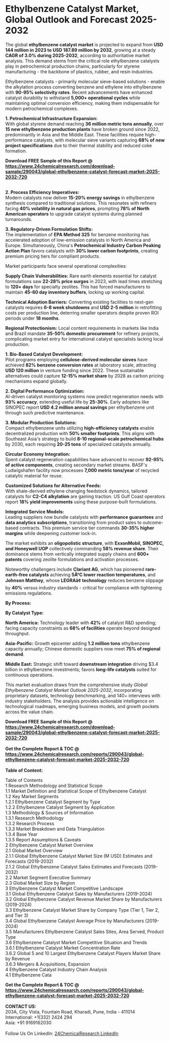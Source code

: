 <h1>Ethylbenzene Catalyst Market, Global Outlook and Forecast 2025-2032</h1><p>The global <strong>ethylbenzene catalyst market</strong> is projected to expand from <strong>USD 144 million in 2023 to USD 187.89 million by 2032</strong>, growing at a steady <strong>CAGR of 3.0% during 2025-2032</strong>, according to authoritative market analysis. This demand stems from the critical role ethylbenzene catalysts play in petrochemical production chains, particularly for styrene manufacturing - the backbone of plastics, rubber, and resin industries.</p><p>Ethylbenzene catalysts - primarily molecular sieve-based solutions - enable the alkylation process converting benzene and ethylene into ethylbenzene with <strong>90-95% selectivity rates</strong>. Recent advancements have enhanced catalyst durability to withstand <strong>5,000+ operational cycles</strong> while maintaining optimal conversion efficiency, making them indispensable for modern petrochemical complexes.</p><p><strong>1. Petrochemical Infrastructure Expansion:</strong><br>
With global styrene demand reaching <strong>36 million metric tons annually</strong>, over <strong>15 new ethylbenzene production plants</strong> have broken ground since 2022, predominantly in Asia and the Middle East. These facilities require high-performance catalysts, with molecular sieve variants capturing <strong>68% of new project specifications</strong> due to their thermal stability and reduced coke formation.</p><div><b>Download FREE Sample of this Report @ 
            <a href="https://www.24chemicalresearch.com/download-sample/290043/global-ethylbenzene-catalyst-forecast-market-2025-2032-720">
            https://www.24chemicalresearch.com/download-sample/290043/global-ethylbenzene-catalyst-forecast-market-2025-2032-720</a></b></div><br><p><strong>2. Process Efficiency Imperatives:</strong><br>
Modern catalysts now deliver <strong>15-20% energy savings</strong> in ethylbenzene synthesis compared to traditional solutions. This resonates with refiners facing <strong>40% volatility in natural gas prices</strong>, prompting <strong>78% of North American operators</strong> to upgrade catalyst systems during planned turnarounds.</p><p><strong>3. Regulatory-Driven Formulation Shifts:</strong><br>
The implementation of <strong>EPA Method 325</strong> for benzene monitoring has accelerated adoption of low-emission catalysts in North America and Europe. Simultaneously, China's <strong>Petrochemical Industry Carbon Peaking Action Plan</strong> favors catalysts with <strong>30% lower carbon footprints</strong>, creating premium pricing tiers for compliant products.</p><p>Market participants face several operational complexities:</p><p><strong>Supply Chain Vulnerabilities:</strong> Rare earth elements essential for catalyst formulations saw <strong>22-28% price surges</strong> in 2023, with lead times stretching to <strong>120+ days</strong> for specialty zeolites. This has forced manufacturers to maintain <strong>45-60 day inventory buffers</strong>, locking up working capital.</p><p><strong>Technical Adoption Barriers:</strong> Converting existing facilities to next-gen catalysts requires <strong>6-8 week shutdowns</strong> and <strong>USD 2-5 million</strong> in retrofitting costs per production line, deterring smaller operators despite proven ROI periods under <strong>18 months</strong>.</p><p><strong>Regional Protectionism:</strong> Local content requirements in markets like India and Brazil mandate <strong>35-50% domestic procurement</strong> for refinery projects, complicating market entry for international catalyst specialists lacking local production.</p><p><strong>1. Bio-Based Catalyst Development:</strong><br>
Pilot programs employing <strong>cellulose-derived molecular sieves</strong> have achieved <strong>82% benzene conversion rates</strong> at laboratory scale, attracting <strong>USD 120 million</strong> in venture funding since 2022. These sustainable alternatives could capture <strong>12-15% market share</strong> by 2028 as carbon pricing mechanisms expand globally.</p><p><strong>2. Digital Performance Optimization:</strong><br>
AI-driven catalyst monitoring systems now predict regeneration needs with <strong>93% accuracy</strong>, extending useful life by <strong>25-30%</strong>. Early adopters like SINOPEC report <strong>USD 4.2 million annual savings</strong> per ethylbenzene unit through such predictive maintenance.</p><p><strong>3. Modular Production Solutions:</strong><br>
Compact ethylbenzene units utilizing <strong>high-efficiency catalysts</strong> enable decentralized production with <strong>50% smaller footprints</strong>. This aligns with Southeast Asia's strategy to build <strong>8-10 regional-scale petrochemical hubs</strong> by 2030, each requiring <strong>20-25 tons</strong> of specialized catalysts annually.</p><p><strong>Circular Economy Integration:</strong><br>
	Spent catalyst regeneration capabilities have advanced to recover <strong>92-95% of active components</strong>, creating secondary market streams. BASF's Ludwigshafen facility now processes <strong>7,000 metric tons/year</strong> of recycled catalytic material for reuse.</p><p><strong>Customized Solutions for Alternative Feeds:</strong><br>
	With shale-derived ethylene changing feedstock dynamics, tailored catalysts for <strong>C2-C4 alkylation</strong> are gaining traction. US Gulf Coast operators report <strong>18% yield improvements</strong> using these purpose-built formulations.</p><p><strong>Integrated Service Models:</strong><br>
	Leading suppliers now bundle catalysts with <strong>performance guarantees</strong> and <strong>data analytics subscriptions</strong>, transitioning from product sales to outcome-based contracts. This premium service tier commands <strong>30-35% higher margins</strong> while deepening customer lock-in.</p><p>The market exhibits an <strong>oligopolistic structure</strong>, with <strong>ExxonMobil, SINOPEC, and Honeywell UOP</strong> collectively commanding <strong>58% revenue share</strong>. Their dominance stems from vertically integrated supply chains and <strong>600+ patents</strong> covering zeolite formulations and activation processes.</p><p>Noteworthy challengers include <strong>Clariant AG</strong>, which has pioneered <strong>rare-earth-free catalysts</strong> achieving <strong>5Â°C lower reaction temperatures</strong>, and <strong>Johnson Matthey</strong>, whose <strong>LEGRAâ¢ technology</strong> reduces benzene slippage by <strong>40%</strong> versus industry standards - critical for compliance with tightening emissions regulations.</p><p><strong>By Process:</strong></p><p><strong>By Catalyst Type:</strong></p><p><strong>North America:</strong> Technology leader with <strong>42%</strong> of catalyst R&amp;D spending; facing capacity constraints as <strong>68% of facilities</strong> operate beyond designed throughput.</p><p><strong>Asia-Pacific:</strong> Growth epicenter adding <strong>1.2 million tons</strong> ethylbenzene capacity annually; Chinese domestic suppliers now meet <strong>75% of regional demand</strong>.</p><p><strong>Middle East:</strong> Strategic shift toward <strong>downstream integration</strong> driving $3.4 billion in ethylbenzene investments; favors <strong>long-life catalysts</strong> suited for continuous operations.</p><p>This market evaluation draws from the comprehensive study <em>Global Ethylbenzene Catalyst Market Outlook 2025-2032</em>, incorporating proprietary datasets, technology benchmarking, and 140+ interviews with industry stakeholders. The analysis provides actionable intelligence on technological roadmaps, emerging business models, and growth pockets across the value chain.</p><div><b>Download FREE Sample of this Report @ 
            <a href="https://www.24chemicalresearch.com/download-sample/290043/global-ethylbenzene-catalyst-forecast-market-2025-2032-720">
            https://www.24chemicalresearch.com/download-sample/290043/global-ethylbenzene-catalyst-forecast-market-2025-2032-720</a></b></div><br><div><b>Get the Complete Report & TOC @ 
            <a href="https://www.24chemicalresearch.com/reports/290043/global-ethylbenzene-catalyst-forecast-market-2025-2032-720">
            https://www.24chemicalresearch.com/reports/290043/global-ethylbenzene-catalyst-forecast-market-2025-2032-720</a></b></div><br>
            <b>Table of Content:</b><p>Table of Contents<br />
1 Research Methodology and Statistical Scope<br />
1.1 Market Definition and Statistical Scope of Ethylbenzene Catalyst<br />
1.2 Key Market Segments<br />
1.2.1 Ethylbenzene Catalyst Segment by Type<br />
1.2.2 Ethylbenzene Catalyst Segment by Application<br />
1.3 Methodology & Sources of Information<br />
1.3.1 Research Methodology<br />
1.3.2 Research Process<br />
1.3.3 Market Breakdown and Data Triangulation<br />
1.3.4 Base Year<br />
1.3.5 Report Assumptions & Caveats<br />
2 Ethylbenzene Catalyst Market Overview<br />
2.1 Global Market Overview<br />
2.1.1 Global Ethylbenzene Catalyst Market Size (M USD) Estimates and Forecasts (2019-2032)<br />
2.1.2 Global Ethylbenzene Catalyst Sales Estimates and Forecasts (2019-2032)<br />
2.2 Market Segment Executive Summary<br />
2.3 Global Market Size by Region<br />
3 Ethylbenzene Catalyst Market Competitive Landscape<br />
3.1 Global Ethylbenzene Catalyst Sales by Manufacturers (2019-2024)<br />
3.2 Global Ethylbenzene Catalyst Revenue Market Share by Manufacturers (2019-2024)<br />
3.3 Ethylbenzene Catalyst Market Share by Company Type (Tier 1, Tier 2, and Tier 3)<br />
3.4 Global Ethylbenzene Catalyst Average Price by Manufacturers (2019-2024)<br />
3.5 Manufacturers Ethylbenzene Catalyst Sales Sites, Area Served, Product Type<br />
3.6 Ethylbenzene Catalyst Market Competitive Situation and Trends<br />
3.6.1 Ethylbenzene Catalyst Market Concentration Rate<br />
3.6.2 Global 5 and 10 Largest Ethylbenzene Catalyst Players Market Share by Revenue<br />
3.6.3 Mergers & Acquisitions, Expansion<br />
4 Ethylbenzene Catalyst Industry Chain Analysis<br />
4.1 Ethylbenzene Cata</p><div><b>Get the Complete Report & TOC @ 
            <a href="https://www.24chemicalresearch.com/reports/290043/global-ethylbenzene-catalyst-forecast-market-2025-2032-720">
            https://www.24chemicalresearch.com/reports/290043/global-ethylbenzene-catalyst-forecast-market-2025-2032-720</a></b></div><br><b>CONTACT US:</b><br>
            203A, City Vista, Fountain Road, Kharadi, Pune, India - 411014<br>
            International: +1(332) 2424 294<br>
            Asia: +91 9169162030 <br><br>
            Follow Us On LinkedIn: <a href="https://www.linkedin.com/company/24chemicalresearch/">24ChemicalResearch LinkedIn</a>